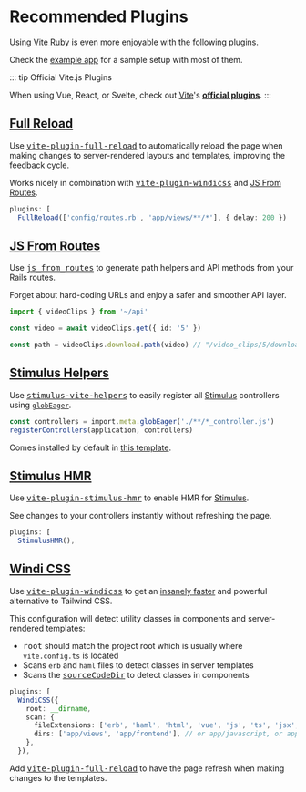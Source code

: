 [project]: https://github.com/ElMassimo/vite_ruby
[vite-plugin-full-reload]: https://github.com/ElMassimo/vite-plugin-full-reload
[vite-plugin-windicss]: https://github.com/windicss/vite-plugin-windicss
[example app]: https://github.com/ElMassimo/vite_ruby/tree/main/examples/rails/vite.config.ts
[Vite Ruby]: https://github.com/ElMassimo/vite_ruby
[JS From Routes]: https://js-from-routes.netlify.app/
[Windi CSS]: https://github.com/windicss/windicss
[vite-plugin-stimulus-hmr]: https://github.com/ElMassimo/vite-plugin-stimulus-hmr
[jumpstart]: https://github.com/ElMassimo/jumpstart-vite
[stimulus]: https://stimulus.hotwire.dev/
[stimulus-vite-helpers]: https://github.com/ElMassimo/stimulus-vite-helpers
[glob import]: https://vitejs.dev/guide/features.html#glob-import
[plugins]: https://vitejs.dev/plugins/
[sourceCodeDir]: /config/#sourcecodedir

# Recommended Plugins

Using [Vite Ruby][project] is even more enjoyable with the following plugins.

Check the [example app] for a sample setup with most of them.

::: tip Official Vite.js Plugins

When using Vue, React, or Svelte, check out [Vite][plugins]'s __[official plugins][plugins]__.
:::

## [Full Reload](https://github.com/ElMassimo/vite-plugin-full-reload)

Use <kbd>[vite-plugin-full-reload]</kbd> to automatically reload the page when making changes to server-rendered layouts and templates, improving the feedback cycle.

Works nicely in combination with <kbd>[vite-plugin-windicss](#windi-css)</kbd> and [JS From Routes](#js-from-routes).

```ts
plugins: [
  FullReload(['config/routes.rb', 'app/views/**/*'], { delay: 200 })
```

## [JS From Routes](https://js-from-routes.netlify.app/)

Use <kbd>[js_from_routes][js from routes]</kbd> to generate path helpers and API methods from your Rails routes.

Forget about hard-coding URLs and enjoy a safer and smoother API layer.

```ts
import { videoClips } from '~/api'

const video = await videoClips.get({ id: '5' })

const path = videoClips.download.path(video) // "/video_clips/5/download"
```

## [Stimulus Helpers](https://github.com/ElMassimo/stimulus-vite-helpers)

Use <kbd>[stimulus-vite-helpers]</kbd> to easily register all [Stimulus] controllers using [`globEager`][glob import].

```ts
const controllers = import.meta.globEager('./**/*_controller.js')
registerControllers(application, controllers)
```

Comes installed by default in [this template][jumpstart].

## [Stimulus HMR](https://github.com/ElMassimo/vite-plugin-stimulus-hmr)

Use <kbd>[vite-plugin-stimulus-hmr]</kbd> to enable HMR for [Stimulus].

See changes to your controllers instantly without refreshing the page.

```ts
plugins: [
  StimulusHMR(),
```

## [Windi CSS](https://github.com/windicss/windicss)

Use <kbd>[vite-plugin-windicss]</kbd> to get an [insanely faster](https://twitter.com/antfu7/status/1361398324587163648) and powerful alternative to Tailwind CSS.

This configuration will detect utility classes in components and server-rendered templates:

  - <kbd>root</kbd> should match the project root which is usually where `vite.config.ts` is located
  - Scans `erb` and `haml` files to detect classes in server templates
  - Scans the <kbd>[sourceCodeDir]</kbd> to detect classes in components

```ts
plugins: [
  WindiCSS({
    root: __dirname,
    scan: {
      fileExtensions: ['erb', 'haml', 'html', 'vue', 'js', 'ts', 'jsx', 'tsx'],
      dirs: ['app/views', 'app/frontend'], // or app/javascript, or app/packs
    },
  }),
```

Add <kbd>[vite-plugin-full-reload](/guide/plugins.html#full-reload)</kbd> to have the page refresh when making changes to the templates.
